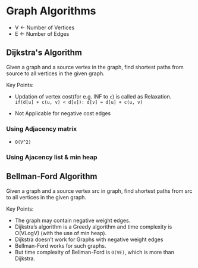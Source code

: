 # Graph Algorithms

- V <- Number of Vertices
- E <- Number of Edges

## Dijkstra's Algorithm

Given a graph and a source vertex in the graph, find shortest paths from source to all vertices in the given graph.

Key Points:
- Updation of vertex cost(for e.g. INF to `c`) is called as Relaxation.
`	if(d[u] + c(u, v) < d[v]):
		d[v] = d[u] + c(u, v)
`

- Not Applicable for negative cost edges

### Using Adjacency matrix

- `O(V^2)`

### Using Ajacency list & min heap

## Bellman-Ford Algorithm

Given a graph and a source vertex src in graph, find shortest paths from src to all vertices in the given graph. 

Key Points:

- The graph may contain negative weight edges.
- Dijkstra’s algorithm is a Greedy algorithm and time complexity is O(VLogV) (with the use of min heap). 
- Dijkstra doesn’t work for Graphs with negative weight edges
- Bellman-Ford works for such graphs.
- But time complexity of Bellman-Ford is `O(VE)`, which is more than Dijkstra.


